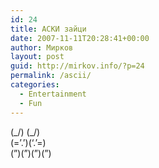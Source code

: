 ```yaml
---
id: 24
title: АСКИ зайци
date: 2007-11-11T20:28:41+00:00
author: Мирков
layout: post
guid: http://mirkov.info/?p=24
permalink: /ascii/
categories:
  - Entertainment
  - Fun
---
```

(\_/) (\_/)  
(=&#8217;.&#8217;)(&#8216;.&#8217;=)  
(&#8221;)(&#8221;)(&#8221;)(&#8221;)